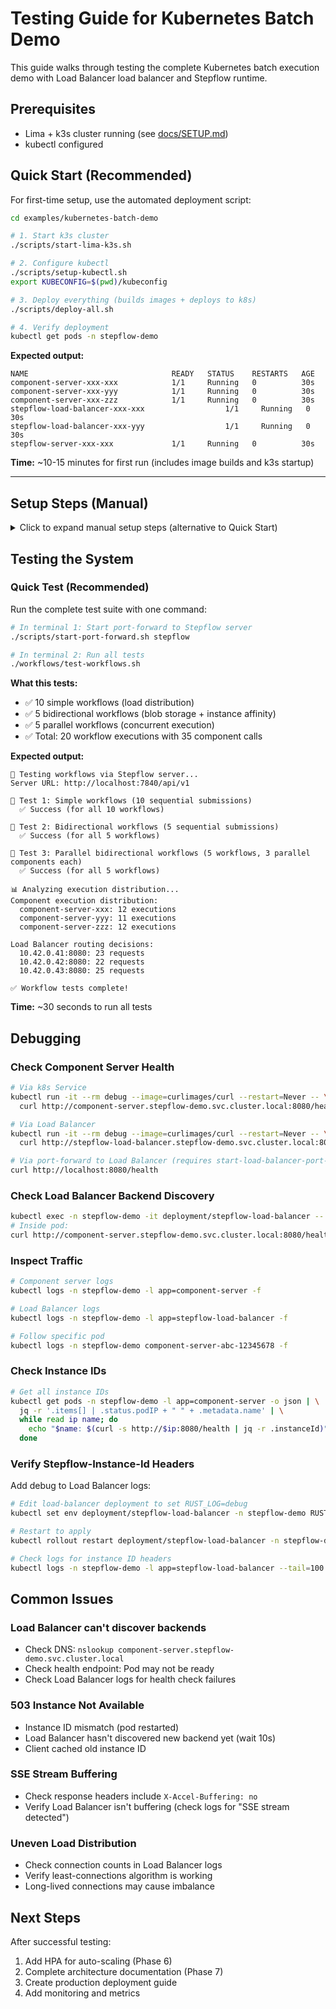 # Testing Guide for Kubernetes Batch Demo

This guide walks through testing the complete Kubernetes batch execution demo with Load Balancer load balancer and Stepflow runtime.

## Prerequisites

- Lima + k3s cluster running (see [docs/SETUP.md](docs/SETUP.md))
- kubectl configured

## Quick Start (Recommended)

For first-time setup, use the automated deployment script:

```bash
cd examples/kubernetes-batch-demo

# 1. Start k3s cluster
./scripts/start-lima-k3s.sh

# 2. Configure kubectl
./scripts/setup-kubectl.sh
export KUBECONFIG=$(pwd)/kubeconfig

# 3. Deploy everything (builds images + deploys to k8s)
./scripts/deploy-all.sh

# 4. Verify deployment
kubectl get pods -n stepflow-demo
```

**Expected output:**
```
NAME                                READY   STATUS    RESTARTS   AGE
component-server-xxx-xxx            1/1     Running   0          30s
component-server-xxx-yyy            1/1     Running   0          30s
component-server-xxx-zzz            1/1     Running   0          30s
stepflow-load-balancer-xxx-xxx                  1/1     Running   0          30s
stepflow-load-balancer-xxx-yyy                  1/1     Running   0          30s
stepflow-server-xxx-xxx             1/1     Running   0          30s
```

**Time:** ~10-15 minutes for first run (includes image builds and k3s startup)

---

## Setup Steps (Manual)

<details>
<summary>Click to expand manual setup steps (alternative to Quick Start)</summary>

### 1. Start Lima VM with k3s

```bash
cd examples/kubernetes-batch-demo
./scripts/start-lima-k3s.sh
```

Wait for VM to be ready (~5-10 minutes on first run).

### 2. Configure kubectl

```bash
./scripts/setup-kubectl.sh
export KUBECONFIG=$(pwd)/kubeconfig
```

Verify cluster access:
```bash
kubectl get nodes
```

### 3. Build Docker Images

Build all images:
```bash
./scripts/build-component-server.sh  # Component server
./scripts/build-load-balancer.sh           # Load Balancer load balancer
./scripts/build-stepflow-server.sh   # Stepflow runtime server
```

This takes 5-10 minutes total (Rust compilation in multi-stage builds).

### 4. Deploy to Kubernetes

Deploy all services:
```bash
kubectl apply -f k8s/namespace.yaml
kubectl apply -k k8s/component-server/
kubectl apply -k k8s/stepflow-load-balancer/
kubectl apply -k k8s/stepflow-server/
```

Wait for pods to be ready:
```bash
kubectl wait --for=condition=Ready pods -l app=component-server -n stepflow-demo --timeout=120s
kubectl wait --for=condition=Ready pods -l app=stepflow-load-balancer -n stepflow-demo --timeout=120s
kubectl wait --for=condition=Ready pods -l app=stepflow-server -n stepflow-demo --timeout=120s
```

Verify deployment:
```bash
kubectl get pods -n stepflow-demo
```

</details>

## Testing the System

### Quick Test (Recommended)

Run the complete test suite with one command:

```bash
# In terminal 1: Start port-forward to Stepflow server
./scripts/start-port-forward.sh stepflow

# In terminal 2: Run all tests
./workflows/test-workflows.sh
```

**What this tests:**
- ✅ 10 simple workflows (load distribution)
- ✅ 5 bidirectional workflows (blob storage + instance affinity)
- ✅ 5 parallel workflows (concurrent execution)
- ✅ Total: 20 workflow executions with 35 component calls

**Expected output:**
```
🚀 Testing workflows via Stepflow server...
Server URL: http://localhost:7840/api/v1

📝 Test 1: Simple workflows (10 sequential submissions)
  ✅ Success (for all 10 workflows)

📝 Test 2: Bidirectional workflows (5 sequential submissions)
  ✅ Success (for all 5 workflows)

📝 Test 3: Parallel bidirectional workflows (5 workflows, 3 parallel components each)
  ✅ Success (for all 5 workflows)

📊 Analyzing execution distribution...
Component execution distribution:
  component-server-xxx: 12 executions
  component-server-yyy: 11 executions
  component-server-zzz: 12 executions

Load Balancer routing decisions:
  10.42.0.41:8080: 23 requests
  10.42.0.42:8080: 22 requests
  10.42.0.43:8080: 25 requests

✅ Workflow tests complete!
```

**Time:** ~30 seconds to run all tests

## Debugging

### Check Component Server Health

```bash
# Via k8s Service
kubectl run -it --rm debug --image=curlimages/curl --restart=Never -- \
  curl http://component-server.stepflow-demo.svc.cluster.local:8080/health

# Via Load Balancer
kubectl run -it --rm debug --image=curlimages/curl --restart=Never -- \
  curl http://stepflow-load-balancer.stepflow-demo.svc.cluster.local:8080/health

# Via port-forward to Load Balancer (requires start-load-balancer-port-forward.sh)
curl http://localhost:8080/health
```

### Check Load Balancer Backend Discovery

```bash
kubectl exec -n stepflow-demo -it deployment/stepflow-load-balancer -- sh
# Inside pod:
curl http://component-server.stepflow-demo.svc.cluster.local:8080/health
```

### Inspect Traffic

```bash
# Component server logs
kubectl logs -n stepflow-demo -l app=component-server -f

# Load Balancer logs
kubectl logs -n stepflow-demo -l app=stepflow-load-balancer -f

# Follow specific pod
kubectl logs -n stepflow-demo component-server-abc-12345678 -f
```

### Check Instance IDs

```bash
# Get all instance IDs
kubectl get pods -n stepflow-demo -l app=component-server -o json | \
  jq -r '.items[] | .status.podIP + " " + .metadata.name' | \
  while read ip name; do
    echo "$name: $(curl -s http://$ip:8080/health | jq -r .instanceId)"
  done
```

### Verify Stepflow-Instance-Id Headers

Add debug to Load Balancer logs:
```bash
# Edit load-balancer deployment to set RUST_LOG=debug
kubectl set env deployment/stepflow-load-balancer -n stepflow-demo RUST_LOG=debug

# Restart to apply
kubectl rollout restart deployment/stepflow-load-balancer -n stepflow-demo

# Check logs for instance ID headers
kubectl logs -n stepflow-demo -l app=stepflow-load-balancer --tail=100 | grep "Instance ID header"
```

## Common Issues

### Load Balancer can't discover backends
- Check DNS: `nslookup component-server.stepflow-demo.svc.cluster.local`
- Check health endpoint: Pod may not be ready
- Check Load Balancer logs for health check failures

### 503 Instance Not Available
- Instance ID mismatch (pod restarted)
- Load Balancer hasn't discovered new backend yet (wait 10s)
- Client cached old instance ID

### SSE Stream Buffering
- Check response headers include `X-Accel-Buffering: no`
- Verify Load Balancer isn't buffering (check logs for "SSE stream detected")

### Uneven Load Distribution
- Check connection counts in Load Balancer logs
- Verify least-connections algorithm is working
- Long-lived connections may cause imbalance

## Next Steps

After successful testing:
1. Add HPA for auto-scaling (Phase 6)
2. Complete architecture documentation (Phase 7)
3. Create production deployment guide
4. Add monitoring and metrics
